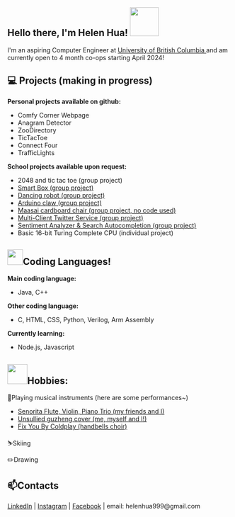 <h2> Hello there, I'm Helen Hua! <img src="https://media.tenor.com/Wtn8qFUD9EIAAAAM/hello-wave.gif" width="65"></h2>

I'm an aspiring Computer Engineer at <a href="https://www.ubc.ca/">University of British Columbia </a> and am currently open to 4 month co-ops starting April 2024!

<h2> 💻 Projects (making in progress)</h2>

<b>Personal projects available on github:</b>

* Comfy Corner Webpage
* Anagram Detector  
* ZooDirectory
* TicTacToe 
* Connect Four
* TrafficLights

<b>School projects available upon request:</b>

* 2048 and tic tac toe (group project)
* <a href="https://github.com/helenhua9600/Smart-Box"> Smart Box (group project) </a>
* <a href="https://github.com/helenhua9600/Dancing-Robot"> Dancing robot (group project) </a>
* <a href="https://github.com/helenhua9600/Arduino-Claw"> Arduino claw (group project) </a>
* <a href="https://drive.google.com/file/d/1XMgLpLjlyYi9H2dq5SyU2drz8b6erJPX/view?usp=sharing"> Maasai cardboard chair (group project, no code used) </a>
* <a href="https://cpen221ubc.notion.site/Message-Queues-Pub-Sub-with-Twitter-c6656579f3794b268c74afcf0e9b4fe4"> Multi-Client Twitter Service (group project) </a>
* <a href="https://cpen221ubc.notion.site/n-grams-Autocompletion-and-Gender-Bias-a1354ae0091d4f5bac9aa6caa8310b51"> Sentiment Analyzer & Search Autocompletion (group project) </a>
* Basic 16-bit Turing Complete CPU (individual project)

<h2><img src="https://gifdb.com/images/thumbnail/bongo-cat-typing-f393t7cevkw08k3q.gif" width="35">Coding Languages!</h2>

<b> Main coding language: </b> 

* Java, C++

<b> Other coding language: </b>

* C, HTML, CSS, Python, Verilog, Arm Assembly

<b> Currently learning: </b>
* Node.js, Javascript

<h2><img src="https://i.pinimg.com/originals/e0/5e/61/e05e6141da33580ee2677ff7cbff7139.gif" width="45">Hobbies:</h2>

🎵Playing musical instruments (here are some performances~)
* <a href="https://drive.google.com/file/d/1drr6fn1aSTPCS7d_rdzhv7uKc68kl8WC/view?usp=sharing"> Senorita Flute, Violin, Piano Trio (my friends and I) </a>
* <a href="https://youtu.be/NfVrCQcJQHc"> Unsullied guzheng cover (me, myself and I!)</a>
* <a href="https://drive.google.com/file/d/1XzvmhCfZL8cg4-taBh7CFFhXfqtPId60/view?usp=sharing"> Fix You By Coldplay (handbells choir)</a>

⛷️Skiing 

✏️Drawing


<h2>📫Contacts </h2>
<a href="https://www.linkedin.com/in/helen-hua-49b277214/"> LinkedIn</a> | <a href="https://www.instagram.com/helenhua9600/"> Instagram</a> | <a href="https://www.facebook.com/helen.hua.7773"> Facebook</a> | email: helenhua999@gmail.com



<!--
**helenhua9600/helenhua9600** is a ✨ _special_ ✨ repository because its `README.md` (this file) appears on your GitHub profile.

Here are some ideas to get you started:

- 🔭 I’m currently working on ...
- 🌱 I’m currently learning ...
- 👯 I’m looking to collaborate on ...
- 🤔 I’m looking for help with ...
- 💬 Ask me about ...
- 📫 How to reach me: ...
- 😄 Pronouns: ...
- ⚡ Fun fact: ...
<img align='right' src="https://media.giphy.com/media/ieyl9zmCjO4b4t6qoY/giphy.gif" width="230">
-->
